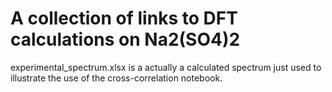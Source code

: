 # A collection of links to DFT calculations on Na2(SO4)2
experimental_spectrum.xlsx is a actually a calculated spectrum just used to illustrate the use of the cross-correlation notebook.
